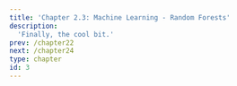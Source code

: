 ```yaml
---
title: 'Chapter 2.3: Machine Learning - Random Forests'
description:
  'Finally, the cool bit.'
prev: /chapter22
next: /chapter24
type: chapter
id: 3
---
```


<slides source="chapter23_rfs">
</slides>
